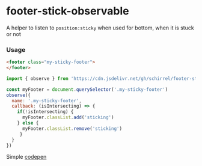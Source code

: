 # footer-stick-observable
A helper to listen to `position:sticky` when used for bottom, when it is stuck or not


### Usage
```html
<footer class="my-sticky-footer"> 
</footer>

```

```js
import { observe } from 'https://cdn.jsdelivr.net/gh/schirrel/footer-stick-observable/index.js'

const myFooter = document.querySelector('.my-sticky-footer')
observe({
  name: '.my-sticky-footer',
  callback: (isIntersecting) => {
    if(!isIntersecting) {
      myFooter.classList.add('sticking') 
    } else {
      myFooter.classList.remove('sticking') 
     }
  }
})
```

Simple [codepen](https://codepen.io/schirrel/pen/WNMYXZj?editors=1111)
